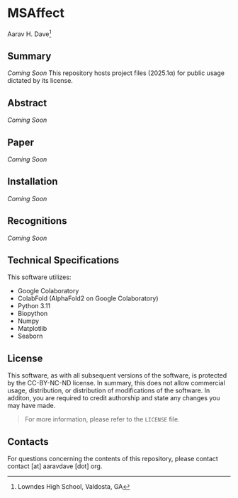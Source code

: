# MSAffect

Aarav H. Dave[^1]

## Summary
*Coming Soon* This repository hosts project files (2025.1α) for public usage dictated by its license.

## Abstract
*Coming Soon*

## Paper
*Coming Soon*

## Installation
*Coming Soon*

## Recognitions
*Coming Soon*

## Technical Specifications
This software utilizes:
- Google Colaboratory
- ColabFold (AlphaFold2 on Google Colaboratory)
- Python 3.11
- Biopython
- Numpy
- Matplotlib
- Seaborn

## License
This software, as with all subsequent versions of the software, is protected by the CC-BY-NC-ND license. In summary, this does not allow commercial usage, distribution, or distribution of modifications of the software. In additon, you are required to credit authorship and state any changes you may have made.
> For more information, please refer to the `LICENSE` file.

## Contacts
For questions concerning the contents of this repository, please contact contact [at] aaravdave [dot] org.

[^1]: Lowndes High School, Valdosta, GA
